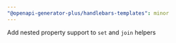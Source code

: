 ```yaml
---
"@openapi-generator-plus/handlebars-templates": minor
---
```


Add nested property support to `set` and `join` helpers
